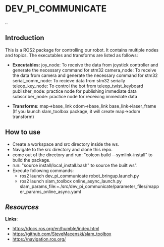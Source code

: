 # DEV_PI_COMMUNICATE
..
## **Introduction**

This is a ROS2 package for controlling our robot. It contains multiple nodes and topics.
The executables and transforms are listed as follows:

* **Executables:**
    joy_node: To receive the data from joystick controller and generate the necessary command for stm32
    camera_node: To receive the data from camera and generate the necessary command for stm32
    serial_comm_node: To recieve data from stm32 serially
    teleop_key_node: To control the bot from teleop_twist_keyboard
    publisher_node: practice node for publishing immediate data
    subscriber_node: practice node for receiving immediate data

* **Transforms:**
    map->base_link
    odom->base_link
    base_link->laser_frame
    (If you launch slam_toolbox package, it will create map->odom transform)

## **How to use**
 
 * Create a workspace and src directory inside the ws.
 * Navigate to the src directory and clone this repo.
 * come out of the directory and run: "colcon build --symlink-install" to build the package.
 * run: "source install/local_install.bash" to source the built ws".
 * Execute following commands:
    * ros2 launch dev_pi_communicate robot_bringup.launch.py 
    * ros2 launch slam_toolbox online_async_launch.py slam_params_file:=./src/dev_pi_communicate/parameter_files/mapper_params_online_async.yaml 

## ***Resources***

**Links**:
- https://docs.ros.org/en/humble/index.html
- https://github.com/SteveMacenski/slam_toolbox
- https://navigation.ros.org/


